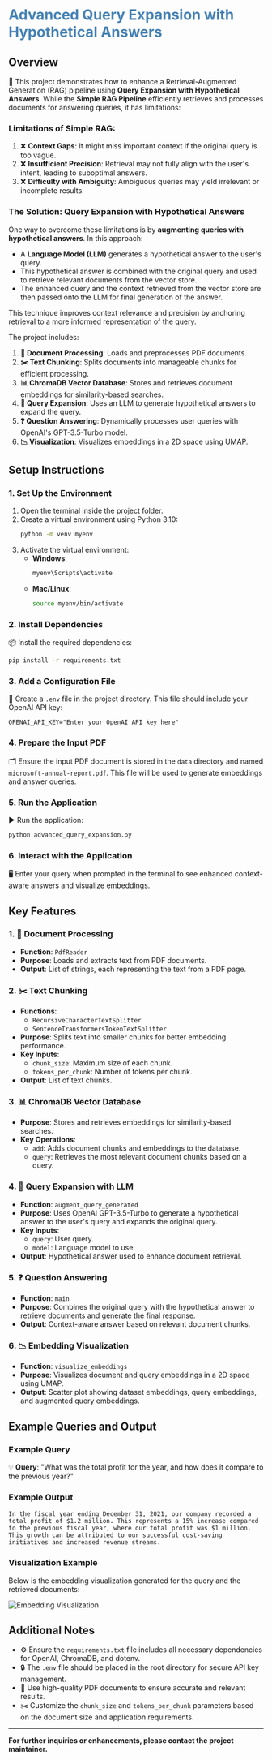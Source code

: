 # <span style="color:#4682B4">**Advanced Query Expansion with Hypothetical Answers**</span>

## Overview
📖 This project demonstrates how to enhance a Retrieval-Augmented Generation (RAG) pipeline using **Query Expansion with Hypothetical Answers**. While the **Simple RAG Pipeline** efficiently retrieves and processes documents for answering queries, it has limitations:

### Limitations of Simple RAG:
1. ❌ **Context Gaps**: It might miss important context if the original query is too vague.
2. ❌ **Insufficient Precision**: Retrieval may not fully align with the user's intent, leading to suboptimal answers.
3. ❌ **Difficulty with Ambiguity**: Ambiguous queries may yield irrelevant or incomplete results.

### The Solution: Query Expansion with Hypothetical Answers
One way to overcome these limitations is by **augmenting queries with hypothetical answers**. In this approach:
- A **Language Model (LLM)** generates a hypothetical answer to the user's query.
- This hypothetical answer is combined with the original query and used to retrieve relevant documents from the vector store.
- The enhanced query and the context retrieved from the vector store are then passed onto the LLM for final generation of the answer.

This technique improves context relevance and precision by anchoring retrieval to a more informed representation of the query.

The project includes:
1. **📄 Document Processing**: Loads and preprocesses PDF documents.
2. **✂️ Text Chunking**: Splits documents into manageable chunks for efficient processing.
3. **📊 ChromaDB Vector Database**: Stores and retrieves document embeddings for similarity-based searches.
4. **🧠 Query Expansion**: Uses an LLM to generate hypothetical answers to expand the query.
5. **❓ Question Answering**: Dynamically processes user queries with OpenAI's GPT-3.5-Turbo model.
6. **📉 Visualization**: Visualizes embeddings in a 2D space using UMAP.

## Setup Instructions

### 1. Set Up the Environment
1. Open the terminal inside the project folder.
2. Create a virtual environment using Python 3.10:
   ```bash
   python -m venv myenv
   ```
3. Activate the virtual environment:
   - **Windows**:
     ```bash
     myenv\Scripts\activate
     ```
   - **Mac/Linux**:
     ```bash
     source myenv/bin/activate
     ```

### 2. Install Dependencies
📦 Install the required dependencies:
```bash
pip install -r requirements.txt
```

### 3. Add a Configuration File
🔑 Create a `.env` file in the project directory. This file should include your OpenAI API key:
```plaintext
OPENAI_API_KEY="Enter your OpenAI API key here"
```

### 4. Prepare the Input PDF
🗂️ Ensure the input PDF document is stored in the `data` directory and named `microsoft-annual-report.pdf`. This file will be used to generate embeddings and answer queries.

### 5. Run the Application
▶️ Run the application:
```bash
python advanced_query_expansion.py
```

### 6. Interact with the Application
🖥️ Enter your query when prompted in the terminal to see enhanced context-aware answers and visualize embeddings.

## Key Features

### 1. **📄 Document Processing**
   - **Function**: `PdfReader`
   - **Purpose**: Loads and extracts text from PDF documents.
   - **Output**: List of strings, each representing the text from a PDF page.

### 2. **✂️ Text Chunking**
   - **Functions**:
     - `RecursiveCharacterTextSplitter`
     - `SentenceTransformersTokenTextSplitter`
   - **Purpose**: Splits text into smaller chunks for better embedding performance.
   - **Key Inputs**:
     - `chunk_size`: Maximum size of each chunk.
     - `tokens_per_chunk`: Number of tokens per chunk.
   - **Output**: List of text chunks.

### 3. **📊 ChromaDB Vector Database**
   - **Purpose**: Stores and retrieves embeddings for similarity-based searches.
   - **Key Operations**:
     - `add`: Adds document chunks and embeddings to the database.
     - `query`: Retrieves the most relevant document chunks based on a query.

### 4. **🧠 Query Expansion with LLM**
   - **Function**: `augment_query_generated`
   - **Purpose**: Uses OpenAI GPT-3.5-Turbo to generate a hypothetical answer to the user's query and expands the original query.
   - **Key Inputs**:
     - `query`: User query.
     - `model`: Language model to use.
   - **Output**: Hypothetical answer used to enhance document retrieval.

### 5. **❓ Question Answering**
   - **Function**: `main`
   - **Purpose**: Combines the original query with the hypothetical answer to retrieve documents and generate the final response.
   - **Output**: Context-aware answer based on relevant document chunks.

### 6. **📉 Embedding Visualization**
   - **Function**: `visualize_embeddings`
   - **Purpose**: Visualizes document and query embeddings in a 2D space using UMAP.
   - **Output**: Scatter plot showing dataset embeddings, query embeddings, and augmented query embeddings.

## Example Queries and Output

### Example Query
💡 **Query**: "What was the total profit for the year, and how does it compare to the previous year?"

### Example Output
```plaintext
In the fiscal year ending December 31, 2021, our company recorded a total profit of $1.2 million. This represents a 15% increase compared to the previous fiscal year, where our total profit was $1 million. This growth can be attributed to our successful cost-saving initiatives and increased revenue streams.
```

### Visualization Example
Below is the embedding visualization generated for the query and the retrieved documents:

![Embedding Visualization](images/qexpansion_plot.png)

## Additional Notes
- ⚙️ Ensure the `requirements.txt` file includes all necessary dependencies for OpenAI, ChromaDB, and dotenv.
- 🔒 The `.env` file should be placed in the root directory for secure API key management.
- 📜 Use high-quality PDF documents to ensure accurate and relevant results.
- ✂️ Customize the `chunk_size` and `tokens_per_chunk` parameters based on the document size and application requirements.

---
**For further inquiries or enhancements, please contact the project maintainer.**
